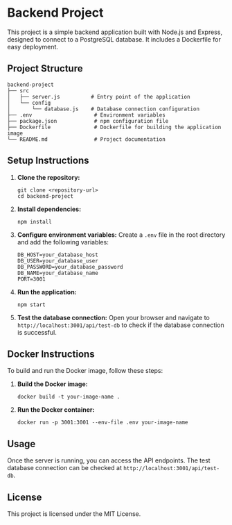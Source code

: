# Backend Project

This project is a simple backend application built with Node.js and Express, designed to connect to a PostgreSQL database. It includes a Dockerfile for easy deployment.

## Project Structure

```
backend-project
├── src
│   ├── server.js          # Entry point of the application
│   └── config
│       └── database.js    # Database connection configuration
├── .env                    # Environment variables
├── package.json            # npm configuration file
├── Dockerfile              # Dockerfile for building the application image
└── README.md               # Project documentation
```

## Setup Instructions

1. **Clone the repository:**
   ```
   git clone <repository-url>
   cd backend-project
   ```

2. **Install dependencies:**
   ```
   npm install
   ```

3. **Configure environment variables:**
   Create a `.env` file in the root directory and add the following variables:
   ```
   DB_HOST=your_database_host
   DB_USER=your_database_user
   DB_PASSWORD=your_database_password
   DB_NAME=your_database_name
   PORT=3001
   ```

4. **Run the application:**
   ```
   npm start
   ```

5. **Test the database connection:**
   Open your browser and navigate to `http://localhost:3001/api/test-db` to check if the database connection is successful.

## Docker Instructions

To build and run the Docker image, follow these steps:

1. **Build the Docker image:**
   ```
   docker build -t your-image-name .
   ```

2. **Run the Docker container:**
   ```
   docker run -p 3001:3001 --env-file .env your-image-name
   ```

## Usage

Once the server is running, you can access the API endpoints. The test database connection can be checked at `http://localhost:3001/api/test-db`.

## License

This project is licensed under the MIT License.